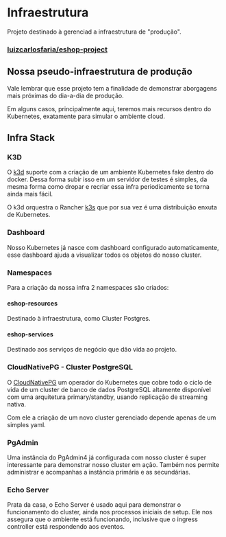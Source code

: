 # Infraestrutura

Projeto destinado à gerenciad a infraestrutura de "produção".

### [luizcarlosfaria/eshop-project](../../../../luizcarlosfaria/eshop-project)
  
## Nossa pseudo-infraestrutura de produção

Vale lembrar que esse projeto tem a finalidade de demonstrar aborgagens mais próximas do dia-a-dia de produção.

Em alguns casos, principalmente aqui, teremos mais recursos dentro do Kubernetes, exatamente para simular o ambiente cloud.

## Infra Stack

### K3D

O [k3d](https://k3d.io/) suporte com a criação de um ambiente Kubernetes fake dentro do docker. Dessa forma subir isso em um servidor de testes é simples, da mesma forma como dropar e recriar essa infra periodicamente se torna ainda mais fácil.

O k3d orquestra o Rancher [k3s](https://k3s.io/) que por sua vez é uma distribuição enxuta de Kubernetes.

### Dashboard

Nosso Kubernetes já nasce com dashboard configurado automaticamente, esse dashboard ajuda a visualizar todos os objetos do nosso cluster.


### Namespaces

Para a criação da nossa infra 2 namespaces são criados:

#### eshop-resources

Destinado à infraestrutura, como Cluster Postgres.

#### eshop-services

Destinado aos serviços de negócio que dão vida ao projeto.

### CloudNativePG - Cluster PostgreSQL

O [CloudNativePG](https://cloudnative-pg.io/) um operador do Kubernetes que cobre todo o ciclo de vida de um cluster de banco de dados PostgreSQL altamente disponível com uma arquitetura primary/standby, usando replicação de streaming nativa.

Com ele a criação de um novo cluster gerenciado depende apenas de um simples yaml.

### PgAdmin

Uma instância do PgAdmin4 já configurada com nosso cluster é super interessante para demonstrar nosso cluster em ação. Também nos permite administrar e acompanhas a instância primária e as secundárias.


### Echo Server

Prata da casa, o Echo Server é usado aqui para demonstrar o funcionamento do cluster, ainda nos processos iniciais de setup. Ele nos assegura que o ambiente está funcionando, inclusive que o ingress controller está respondendo aos eventos.